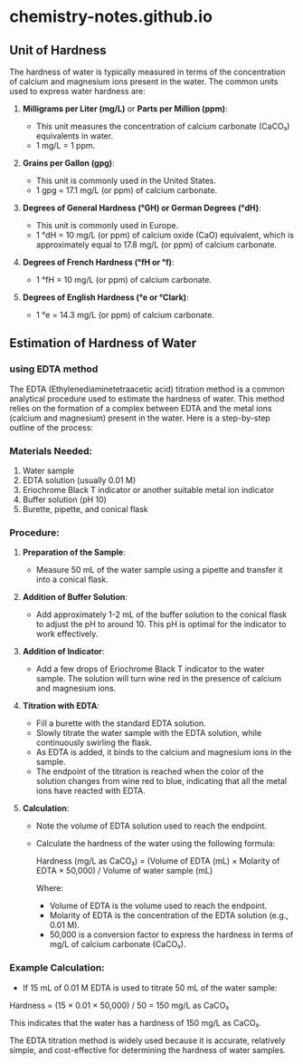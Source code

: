 # chemistry-notes.github.io
## Unit of Hardness 
The hardness of water is typically measured in terms of the concentration of calcium and magnesium ions present in the water. The common units used to express water hardness are:

1. **Milligrams per Liter (mg/L)** or **Parts per Million (ppm)**:
   - This unit measures the concentration of calcium carbonate (CaCO₃) equivalents in water.
   - 1 mg/L = 1 ppm.

2. **Grains per Gallon (gpg)**:
   - This unit is commonly used in the United States.
   - 1 gpg = 17.1 mg/L (or ppm) of calcium carbonate.

3. **Degrees of General Hardness (°GH) or German Degrees (°dH)**:
   - This unit is commonly used in Europe.
   - 1 °dH = 10 mg/L (or ppm) of calcium oxide (CaO) equivalent, which is approximately equal to 17.8 mg/L (or ppm) of calcium carbonate.

4. **Degrees of French Hardness (°fH or °f)**:
   - 1 °fH = 10 mg/L (or ppm) of calcium carbonate.

5. **Degrees of English Hardness (°e or °Clark)**:
   - 1 °e = 14.3 mg/L (or ppm) of calcium carbonate.

## Estimation of Hardness of Water

### using EDTA method 

The EDTA (Ethylenediaminetetraacetic acid) titration method is a common analytical procedure used to estimate the hardness of water. This method relies on the formation of a complex between EDTA and the metal ions (calcium and magnesium) present in the water. Here is a step-by-step outline of the process:

### Materials Needed:
1. Water sample
2. EDTA solution (usually 0.01 M)
3. Eriochrome Black T indicator or another suitable metal ion indicator
4. Buffer solution (pH 10)
5. Burette, pipette, and conical flask

### Procedure:
1. **Preparation of the Sample**:
   - Measure 50 mL of the water sample using a pipette and transfer it into a conical flask.

2. **Addition of Buffer Solution**:
   - Add approximately 1-2 mL of the buffer solution to the conical flask to adjust the pH to around 10. This pH is optimal for the indicator to work effectively.

3. **Addition of Indicator**:
   - Add a few drops of Eriochrome Black T indicator to the water sample. The solution will turn wine red in the presence of calcium and magnesium ions.

4. **Titration with EDTA**:
   - Fill a burette with the standard EDTA solution.
   - Slowly titrate the water sample with the EDTA solution, while continuously swirling the flask.
   - As EDTA is added, it binds to the calcium and magnesium ions in the sample.
   - The endpoint of the titration is reached when the color of the solution changes from wine red to blue, indicating that all the metal ions have reacted with EDTA.

5. **Calculation**:
   - Note the volume of EDTA solution used to reach the endpoint.
   - Calculate the hardness of the water using the following formula:

     Hardness (mg/L as CaCO₃) = (Volume of EDTA (mL) × Molarity of EDTA × 50,000) / Volume of water sample (mL)


     Where:
     - Volume of EDTA is the volume used to reach the endpoint.
     - Molarity of EDTA is the concentration of the EDTA solution (e.g., 0.01 M).
     - 50,000 is a conversion factor to express the hardness in terms of mg/L of calcium carbonate (CaCO₃).

### Example Calculation:
- If 15 mL of 0.01 M EDTA is used to titrate 50 mL of the water sample:

Hardness = (15 × 0.01 × 50,000) / 50 = 150 mg/L as CaCO₃


This indicates that the water has a hardness of 150 mg/L as CaCO₃.

The EDTA titration method is widely used because it is accurate, relatively simple, and cost-effective for determining the hardness of water samples.

